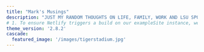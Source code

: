 ```yaml
---
title: "Mark's Musings"
description: "JUST MY RANDOM THOUGHTS ON LIFE, FAMILY, WORK AND LSU SPORTS"
# 1. To ensure Netlify triggers a build on our exampleSite instance, we need to change a file in the exampleSite directory.
theme_version: '2.8.2'
cascade:
  featured_image: '/images/tigerstadium.jpg'
---
```

